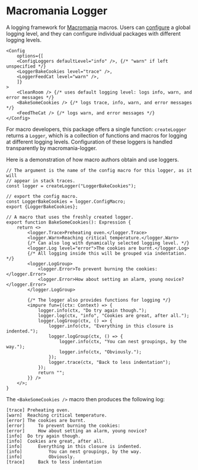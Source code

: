 # Macromania Logger

A logging framework for [Macromania](https://github.com/worm-blossom/macromania)
macros. Users can [configure](https://github.com/worm-blossom/macromania-config)
a global logging level, and they can configure individual packages with
different logging levels.

```tsx
<Config
    options={[
    <ConfigLoggers defaultLevel="info" />, {/* "warn" if left unspecified */}
    <LoggerBakeCookies level="trace" />,
    <LoggerFeedCat level="warn" />,
    ]}
>
    <CleanRoom /> {/* uses default logging level: logs info, warn, and error messages */}
    <BakeSomeCookies /> {/* logs trace, info, warn, and error messages */}
    <FeedTheCat /> {/* logs warn, and error messages */}
</Config>
```

For macro developers, this package offers a single function: `createLogger` returns a `Logger`, which is a collection of functions and macros for logging at different logging levels. Configuration of these loggers is handled transparently by macromania-logger.

Here is a demonstration of how macro authors obtain and use loggers.

```tsx
// The argument is the name of the config macro for this logger, as it will
// appear in stack traces.
const logger = createLogger("LoggerBakeCookies");

// export the config macro.
const LoggerBakeCookies = logger.ConfigMacro;
export {LoggerBakeCookies};

// A macro that uses the freshly created logger.
export function BakeSomeCookies(): Expression {
    return <>
        <logger.Trace>Preheating oven.</logger.Trace>
        <logger.Warn>Reaching critical temperature.</logger.Warn>
        {/* Can also log with dynamically selected logging level. */}
        <logger.Log level="error">The cookies are burnt.</logger.Log>
        {/* All logging inside this will be grouped via indentation. */}
        <logger.LogGroup>
            <logger.Error>To prevent burning the cookies:</logger.Error>
            <logger.Error>How about setting an alarm, young novice?</logger.Error>
        </logger.LogGroup>

        {/* The logger also provides functions for logging */}
        <impure fun={(ctx: Context) => {
            logger.info(ctx, "Do try again though.");
            logger.log(ctx, "info", "Cookies are great, after all.");
            logger.logGroup(ctx, () => {
                logger.info(ctx, "Everything in this closure is indented.");
                logger.logGroup(ctx, () => {
                    logger.info(ctx, "You can nest groupings, by the way.");
                    logger.info(ctx, "Obviously.");
                });
                logger.trace(ctx, "Back to less indentation");
            });
            return "";
        }} />
    </>;
}
```

The `<BakeSomeCookies />` macro then produces the following log:

```
[trace] Preheating oven.
[warn]  Reaching critical temperature.
[error] The cookies are burnt.
[error]     To prevent burning the cookies:
[error]     How about setting an alarm, young novice?
[info]  Do try again though.
[info]  Cookies are great, after all.
[info]      Everything in this closure is indented.
[info]          You can nest groupings, by the way.
[info]          Obviously.
[trace]     Back to less indentation
```